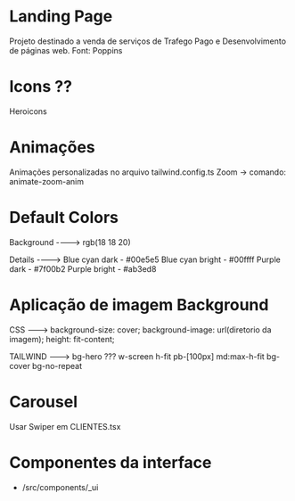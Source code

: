 # Landing Page #
Projeto destinado a venda de serviços de Trafego Pago e Desenvolvimento de páginas web.
Font: Poppins
# Icons ?? #
Heroicons

# Animações #
Animações personalizadas no arquivo tailwind.config.ts
Zoom -> comando: animate-zoom-anim

# Default Colors #
Background ---->
    rgb(18 18 20)

Details ---->
    Blue cyan dark - #00e5e5
    Blue cyan bright - #00ffff
    Purple dark - #7f00b2
    Purple bright - #ab3ed8

# Aplicação de imagem Background #
CSS --->
    background-size: cover;
    background-image: url(diretorio da imagem);
    height: fit-content;

TAILWIND --->
    bg-hero ???
    w-screen
    h-fit
    pb-[100px]
    md:max-h-fit
    bg-cover 
    bg-no-repeat

# Carousel #
Usar Swiper em CLIENTES.tsx

# Componentes da interface #
* /src/components/_ui